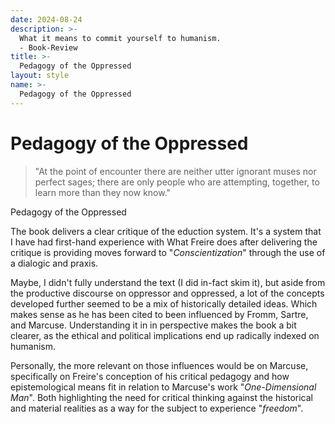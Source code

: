 ```yaml
---
date: 2024-08-24
description: >-
  What it means to commit yourself to humanism.
  - Book-Review
title: >-
  Pedagogy of the Oppressed
layout: style
name: >-
  Pedagogy of the Oppressed
---
```


# Pedagogy of the Oppressed

> "At the point of encounter there are neither utter ignorant muses nor perfect sages; there are only people who are attempting, together, to learn more than they now know."
<figcaption class="blockquote-footer">Pedagogy of the Oppressed</figcaption>

The book delivers a clear critique of the eduction system. It's a system that I have had first-hand experience with What Freire does after delivering the critique is providing moves forward to "*Conscientization*" through the use of a dialogic and praxis.

Maybe, I didn't fully understand the text (I did in-fact skim it), but aside from the productive discourse on oppressor and oppressed, a lot of the concepts developed further seemed to be a mix of historically detailed ideas. Which makes sense as he has been cited to been influenced by Fromm, Sartre, and Marcuse. Understanding it in in perspective makes the book a bit clearer, as the ethical and political implications end up radically indexed on humanism.

Personally, the more relevant on those influences would be on Marcuse, specifically on Freire's conception of his critical pedagogy and how epistemological means fit in relation to Marcuse's work "*One-Dimensional Man*". Both highlighting the need for critical thinking against the historical and material realities as a way for the subject to experience "*freedom*".

